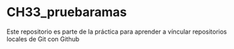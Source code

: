 # CH33_pruebaramas
Este repositorio es parte de la práctica para aprender a víncular repositorios locales de Git con Github
